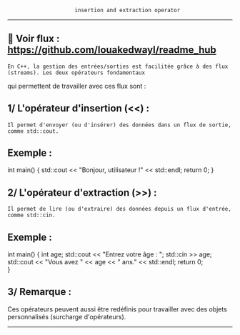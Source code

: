 						 insertion and extraction operator
**************************************************************************************************************************

🔗 Voir flux : https://github.com/louakedwayl/readme_hub
--------------

	En C++, la gestion des entrées/sorties est facilitée grâce à des flux (streams). Les deux opérateurs fondamentaux 
qui permettent de travailler avec ces flux sont :

1/ L'opérateur d'insertion (<<) :
---------------------------------

	Il permet d'envoyer (ou d'insérer) des données dans un flux de sortie, comme std::cout.

Exemple :  
---------

int main() 
{
    std::cout << "Bonjour, utilisateur !" << std::endl;
    return 0;
}

2/ L'opérateur d'extraction (>>) :
----------------------------------

	Il permet de lire (ou d'extraire) des données depuis un flux d'entrée, comme std::cin.

Exemple :
---------

int main() 
{
    int age;
    std::cout << "Entrez votre âge : ";
    std::cin >> age;
    std::cout << "Vous avez " << age << " ans." << std::endl;
    return 0;   
}

3/ Remarque :
-------------

Ces opérateurs peuvent aussi être redéfinis pour travailler avec des objets personnalisés (surcharge d'opérateurs).

**************************************************************************************************************************
